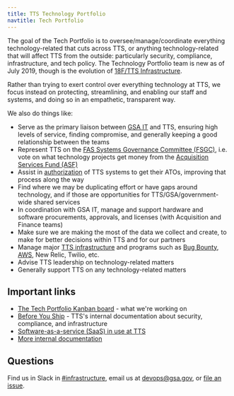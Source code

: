 ```yaml
---
title: TTS Technology Portfolio
navtitle: Tech Portfolio
---
```


The goal of the Tech Portfolio is to oversee/manage/coordinate everything technology-related that cuts across TTS, or anything technology-related that will affect TTS from the outside: particularly security, compliance, infrastructure, and tech policy. The Technology Portfolio team is new as of July 2019, though is the evolution of [18F/TTS Infrastructure](https://github.com/18F/Infrastructure/blob/master/README.md).

Rather than trying to exert control over everything technology at TTS, we focus instead on protecting, streamlining, and enabling our staff and systems, and doing so in an empathetic, transparent way.

We also do things like:

- Serve as the primary liaison between [GSA IT](https://www.gsa.gov/about-us/organization/gsa-it) and TTS, ensuring high levels of service, finding compromise, and generally keeping a good relationship between the teams
- Represent TTS on the [FAS Systems Governance Committee (FSGC)](https://drive.google.com/file/d/18zOMBK5bhmqt-Y3yGTKQ_QiiC_x9i5va/view?usp=sharing), i.e. vote on what technology projects get money from the [Acquisition Services Fund (ASF)](https://www.gsa.gov/reference/reports/budget-performance/annual-reports/agency-financial-report-2012/managements-discussion-and-analysis/financial-statements-analysis-and-summary/financial-results-by-major-fund-acquisition-services-fund)
- Assist in [authorization](https://atos.open-control.org/steps/#step-5-authorize-information-system) of TTS systems to get their ATOs, improving that process along the way
- Find where we may be duplicating effort or have gaps around technology, and if those are opportunities for TTS/GSA/government-wide shared services
- In coordination with GSA IT, manage and support hardware and software procurements, approvals, and licenses (with Acquisition and Finance teams)
- Make sure we are making the most of the data we collect and create, to make for better decisions within TTS and for our partners
- Manage major [TTS infrastructure](https://before-you-ship.18f.gov/infrastructure/) and programs such as [Bug Bounty](https://hackerone.com/tts), [AWS](https://before-you-ship.18f.gov/infrastructure/aws/), New Relic, Twilio, etc.
- Advise TTS leadership on technology-related matters
- Generally support TTS on any technology-related matters

## Important links

- [The Tech Portfolio Kanban board](https://github.com/orgs/18F/projects/11?fullscreen=true) - what we're working on
- [Before You Ship](https://before-you-ship.18f.gov/) - TTS's internal documentation about security, compliance, and infrastructure
- [Software-as-a-service (SaaS) in use at TTS](https://docs.google.com/spreadsheets/d/12pfcEIEXaJTjIKex-3wnI89erIvgKf9B_XpGkDl6qsM/edit#gid=0)
- [More internal documentation](https://docs.google.com/document/d/1qIms6TcYOQ24BerQrxAFzTKAqVS6VNCpWklwTsxBmWA/edit#)

## Questions

Find us in Slack in [#infrastructure](https://gsa-tts.slack.com/messages/infrastructure/), email us at [devops@gsa.gov](mailto:devops@gsa.gov), or [file an issue](https://github.com/18F/tts-tech-portfolio/issues/new).
